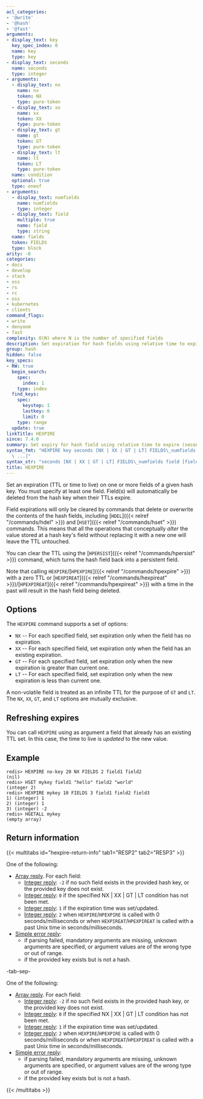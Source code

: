 ```yaml
---
acl_categories:
- '@write'
- '@hash'
- '@fast'
arguments:
- display_text: key
  key_spec_index: 0
  name: key
  type: key
- display_text: seconds
  name: seconds
  type: integer
- arguments:
  - display_text: nx
    name: nx
    token: NX
    type: pure-token
  - display_text: xx
    name: xx
    token: XX
    type: pure-token
  - display_text: gt
    name: gt
    token: GT
    type: pure-token
  - display_text: lt
    name: lt
    token: LT
    type: pure-token
  name: condition
  optional: true
  type: oneof
- arguments:
  - display_text: numfields
    name: numfields
    type: integer
  - display_text: field
    multiple: true
    name: field
    type: string
  name: fields
  token: FIELDS
  type: block
arity: -6
categories:
- docs
- develop
- stack
- oss
- rs
- rc
- oss
- kubernetes
- clients
command_flags:
- write
- denyoom
- fast
complexity: O(N) where N is the number of specified fields
description: Set expiration for hash fields using relative time to expire (seconds)
group: hash
hidden: false
key_specs:
- RW: true
  begin_search:
    spec:
      index: 1
    type: index
  find_keys:
    spec:
      keystep: 1
      lastkey: 0
      limit: 0
    type: range
  update: true
linkTitle: HEXPIRE
since: 7.4.0
summary: Set expiry for hash field using relative time to expire (seconds)
syntax_fmt: "HEXPIRE key seconds [NX | XX | GT | LT] FIELDS\_numfields field\n  [field\
  \ ...]"
syntax_str: "seconds [NX | XX | GT | LT] FIELDS\_numfields field [field ...]"
title: HEXPIRE
---
```

Set an expiration (TTL or time to live) on one or more fields of a given hash key. You must specify at least one field.
Field(s) will automatically be deleted from the hash key when their TTLs expire.

Field expirations will only be cleared by commands that delete or overwrite the
contents of the hash fields, including [`HDEL`]({{< relref "/commands/hdel" >}}) and [`HSET`]({{< relref "/commands/hset" >}})
commands.
This means that all the operations that conceptually _alter_ the value stored at a hash key's field without replacing it with a new one will leave the TTL untouched.

You can clear the TTL using the [`HPERSIST`]({{< relref "/commands/hpersist" >}}) command, which turns the hash field back into a persistent field.

Note that calling `HEXPIRE`/[`HPEXPIRE`]({{< relref "/commands/hpexpire" >}}) with a zero TTL or
[`HEXPIREAT`]({{< relref "/commands/hexpireat" >}})/[`HPEXPIREAT`]({{< relref "/commands/hpexpireat" >}}) with a time in the past will result in the hash field being deleted.

## Options

The `HEXPIRE` command supports a set of options:

* `NX` -- For each specified field, set expiration only when the field has no expiration.
* `XX` -- For each specified field, set expiration only when the field has an existing expiration.
* `GT` -- For each specified field, set expiration only when the new expiration is greater than current one.
* `LT` -- For each specified field, set expiration only when the new expiration is less than current one.

A non-volatile field is treated as an infinite TTL for the purpose of `GT` and `LT`.
The `NX`, `XX`, `GT`, and `LT` options are mutually exclusive.

## Refreshing expires

You can call `HEXPIRE` using as argument a field that already has an
existing TTL set.
In this case, the time to live is _updated_ to the new value.

## Example

```
redis> HEXPIRE no-key 20 NX FIELDS 2 field1 field2
(nil)
redis> HSET mykey field1 "hello" field2 "world"
(integer 2)
redis> HEXPIRE mykey 10 FIELDS 3 field1 field2 field3
1) (integer) 1
2) (integer) 1
3) (integer) -2
redis> HGETALL mykey
(empty array)
```

## Return information

{{< multitabs id="hexpire-return-info" 
    tab1="RESP2" 
    tab2="RESP3" >}}

One of the following:
* [Array reply](../../develop/reference/protocol-spec#arrays). For each field:
    - [Integer reply](../../develop/reference/protocol-spec#integers): `-2` if no such field exists in the provided hash key, or the provided key does not exist.
    - [Integer reply](../../develop/reference/protocol-spec#integers): `0` if the specified NX | XX | GT | LT condition has not been met.
    - [Integer reply](../../develop/reference/protocol-spec#integers): `1` if the expiration time was set/updated.
    - [Integer reply](../../develop/reference/protocol-spec#integers): `2` when `HEXPIRE`/`HPEXPIRE` is called with 0 seconds/milliseconds or when `HEXPIREAT`/`HPEXPIREAT` is called with a past Unix time in seconds/milliseconds.
* [Simple error reply](../../develop/reference/protocol-spec#simple-errors):
    - if parsing failed, mandatory arguments are missing, unknown arguments are specified, or argument values are of the wrong type or out of range.
    - if the provided key exists but is not a hash.

-tab-sep-

One of the following:
* [Array reply](../../develop/reference/protocol-spec#arrays). For each field:
    - [Integer reply](../../develop/reference/protocol-spec#integers): `-2` if no such field exists in the provided hash key, or the provided key does not exist.
    - [Integer reply](../../develop/reference/protocol-spec#integers): `0` if the specified NX | XX | GT | LT condition has not been met.
    - [Integer reply](../../develop/reference/protocol-spec#integers): `1` if the expiration time was set/updated.
    - [Integer reply](../../develop/reference/protocol-spec#integers): `2` when `HEXPIRE`/`HPEXPIRE` is called with 0 seconds/milliseconds or when `HEXPIREAT`/`HPEXPIREAT` is called with a past Unix time in seconds/milliseconds.
* [Simple error reply](../../develop/reference/protocol-spec#simple-errors):
    - if parsing failed, mandatory arguments are missing, unknown arguments are specified, or argument values are of the wrong type or out of range.
    - if the provided key exists but is not a hash.

{{< /multitabs >}}
